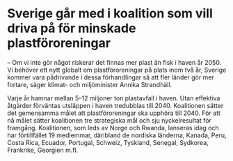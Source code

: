 # Sverige går med i koalition som vill driva på för minskade plastföroreningar

– Om vi inte gör något riskerar det finnas mer plast än fisk i haven år 2050. Vi behöver ett nytt globalt om plastföroreningar på plats inom två år, Sverige kommer vara pådrivande i dessa förhandlingar så att fler länder gör mer fortare, säger klimat- och miljöminister Annika Strandhäll.

Varje år hamnar mellan 5–12 miljoner ton plastavfall i haven. Utan effektiva åtgärder förväntas utsläppen i haven tredubblas till 2040. Koalitionen sätter det gemensamma målet att plastföroreningar ska upphöra till 2040. För att nå målet sätter koalitionen tre strategiska mål och sju nyckelresultat för framgång. Koalitionen, som leds av Norge och Rwanda, lanseras idag och har förtillfället 19 medlemmar, däribland de nordiska länderna, Kanada, Peru, Costa Rica, Ecuador, Portugal, Schweiz, Tyskland, Senegal, Sydkorea, Frankrike, Georgien m.fl.
